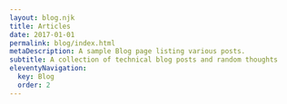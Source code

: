 ```yaml
---
layout: blog.njk
title: Articles
date: 2017-01-01
permalink: blog/index.html
metaDescription: A sample Blog page listing various posts.
subtitle: A collection of technical blog posts and random thoughts
eleventyNavigation:
  key: Blog
  order: 2
---
```

